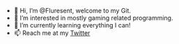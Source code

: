 - 👋 Hi, I’m @Fluresent, welcome to my Git.
- 👀 I’m interested in mostly gaming related programming.
- 🌱 I’m currently learning everything I can!
- 📫 Reach me at my [Twitter](https://twitter.com/BazReid_)

<!---
Fluresent/Fluresent is a ✨ special ✨ repository because its `README.md` (this file) appears on your GitHub profile.
You can click the Preview link to take a look at your changes.

Haha lmao.

Hello, World!
--->
